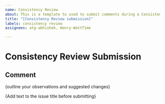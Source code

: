 ```yaml
---
name: Consistency Review
about: This is a template to used to submit comments during a Consistency Review
title: "[Consistency Review submission]"
labels: consistency review
assignees: atg-abhishek, Henry-WattTime

---
```


# Consistency Review Submission

## Comment

{outline your observations and suggested changes}

{Add text to the issue title before submitting}
